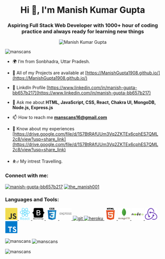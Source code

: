 <h1 align="center">Hi 👋, I'm Manish Kumar Gupta</h1>
<h3 align="center">Aspiring Full Stack Web Developer with 1000+ hour of coding practice and always ready for learning new things</h3>
<p align="center"> <img src="https://komarev.com/ghpvc/?username=ManishGupta1908&label=Profile%20views&color=0e75b6&style=flat" alt="Manish Kumar Gupta" /> </p>

<p align="left"> <img src="https://i.pinimg.com/originals/a4/51/39/a451393c169a91586312551109361064.gif" alt="manscans" /> </p>

- 🌍  I’m from Sonbhadra, Uttar Pradesh.

- 👯 All of my Projects are available at [https://ManishGupta1908.github.io/](https://ManishGupta1908.github.io/)

- 🤝 LinkdIn Profile [https://www.linkedin.com/in/manish-gupta-bb657b217](https://www.linkedin.com/in/manish-gupta-bb657b217)

- 💬 Ask me about **HTML, JavaScript, CSS, React, Chakra UI, MongoDB, Node.js, Express.js**

- 📫 How to reach me **manscans16@gmail.com**

- 📄 Know about my experiences [https://drive.google.com/file/d/1S7BtRAfUUm3Vq2ZKTEx6cphES7QML2c8/view?usp=share_link](https://drive.google.com/file/d/1S7BtRAfUUm3Vq2ZKTEx6cphES7QML2c8/view?usp=share_link)

- ⛹️‍♂️ My intrest Travelling.

<h3 align="left">Connect with me:</h3>
<p align="left">
<a href="https://linkedin.com/in/manish-gupta-bb657b217" target="blank"><img align="center" src="https://raw.githubusercontent.com/rahuldkjain/github-profile-readme-generator/master/src/images/icons/Social/linked-in-alt.svg" alt="manish-gupta-bb657b217" height="30" width="40" /></a>
<a href="https://instagram.com/the_manish001" target="blank"><img align="center" src="https://raw.githubusercontent.com/rahuldkjain/github-profile-readme-generator/master/src/images/icons/Social/instagram.svg" alt="the_manish001" height="30" width="40" /></a>
</p>

<h3 align="left">Languages and Tools:</h3>
<p align="left"> <a href="https://developer.mozilla.org/en-US/docs/Web/JavaScript" target="_blank" rel="noreferrer"> <img src="https://raw.githubusercontent.com/devicons/devicon/master/icons/javascript/javascript-original.svg" alt="javascript" width="40" height="40"/> </a> <a href="https://reactjs.org/" target="_blank" rel="noreferrer"> <img src="https://raw.githubusercontent.com/devicons/devicon/master/icons/react/react-original-wordmark.svg" alt="react" width="40" height="40"/> </a> <a href="https://getbootstrap.com" target="_blank" rel="noreferrer"> <img src="https://raw.githubusercontent.com/devicons/devicon/master/icons/bootstrap/bootstrap-plain-wordmark.svg" alt="bootstrap" width="40" height="40"/> </a> <a href="https://www.w3schools.com/css/" target="_blank" rel="noreferrer"> <img src="https://raw.githubusercontent.com/devicons/devicon/master/icons/css3/css3-original-wordmark.svg" alt="css3" width="40" height="40"/> </a> <a href="https://expressjs.com" target="_blank" rel="noreferrer"> <img src="https://raw.githubusercontent.com/devicons/devicon/master/icons/express/express-original-wordmark.svg" alt="express" width="40" height="40"/> </a> <a href="https://git-scm.com/" target="_blank" rel="noreferrer"> <img src="https://www.vectorlogo.zone/logos/git-scm/git-scm-icon.svg" alt="git" width="40" height="40"/> </a> <a href="https://heroku.com" target="_blank" rel="noreferrer"> <img src="https://www.vectorlogo.zone/logos/heroku/heroku-icon.svg" alt="heroku" width="40" height="40"/> </a> <a href="https://www.w3.org/html/" target="_blank" rel="noreferrer"> <img src="https://raw.githubusercontent.com/devicons/devicon/master/icons/html5/html5-original-wordmark.svg" alt="html5" width="40" height="40"/> </a>  <a href="https://www.mongodb.com/" target="_blank" rel="noreferrer"> <img src="https://raw.githubusercontent.com/devicons/devicon/master/icons/mongodb/mongodb-original-wordmark.svg" alt="mongodb" width="40" height="40"/> </a> <a href="https://nodejs.org" target="_blank" rel="noreferrer"> <img src="https://raw.githubusercontent.com/devicons/devicon/master/icons/nodejs/nodejs-original-wordmark.svg" alt="nodejs" width="40" height="40"/> </a>  <a href="https://redux.js.org" target="_blank" rel="noreferrer"> <img src="https://raw.githubusercontent.com/devicons/devicon/master/icons/redux/redux-original.svg" alt="redux" width="40" height="40"/> </a> <a href="https://www.typescriptlang.org/" target="_blank" rel="noreferrer"> <img src="https://raw.githubusercontent.com/devicons/devicon/master/icons/typescript/typescript-original.svg" alt="typescript" width="40" height="40"/> </a> </p>

<p><img align="left" src="https://github-readme-stats.vercel.app/api/top-langs?username=manscans&show_icons=true&locale=en&layout=compact" alt="manscans" /></p>

<p>&nbsp;<img align="center" src="https://github-readme-stats.vercel.app/api?username=manscans&show_icons=true&locale=en" alt="manscans" /></p>

<p><img align="center" src="https://github-readme-streak-stats.herokuapp.com/?user=manscans&" alt="manscans" /></p>
